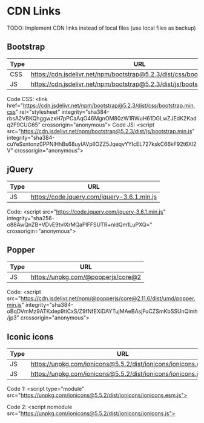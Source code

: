 # CDN Links

TODO: Implement CDN links instead of local files (use local files as backup)

## Bootstrap

| Type | URL |
|-|-|
| CSS | <https://cdn.jsdelivr.net/npm/bootstrap@5.2.3/dist/css/bootstrap.min.css> |
| JS | <https://cdn.jsdelivr.net/npm/bootstrap@5.2.3/dist/js/bootstrap.bundle.min.js> |

Code CSS: \<link href="https://cdn.jsdelivr.net/npm/bootstrap@5.2.3/dist/css/bootstrap.min.css" rel="stylesheet" integrity="sha384-rbsA2VBKQhggwzxH7pPCaAqO46MgnOM80zW1RWuH61DGLwZJEdK2Kadq2F9CUG65" crossorigin="anonymous">
Code JS: \<script src="https://cdn.jsdelivr.net/npm/bootstrap@5.2.3/dist/js/bootstrap.min.js" integrity="sha384-cuYeSxntonz0PPNlHhBs68uyIAVpIIOZZ5JqeqvYYIcEL727kskC66kF92t6Xl2V" crossorigin="anonymous"></script>

## jQuery

| Type | URL |
|-|-|
| JS | <https://code.jquery.com/jquery-3.6.1.min.js> |

Code: \<script src="https://code.jquery.com/jquery-3.6.1.min.js" integrity="sha256-o88AwQnZB+VDvE9tvIXrMQaPlFFSUTR+nldQm1LuPXQ=" crossorigin="anonymous"></script>

## Popper

| Type | URL |
|-|-|
| JS | <https://unpkg.com/@popperjs/core@2> |

Code: \<script src="https://cdn.jsdelivr.net/npm/@popperjs/core@2.11.6/dist/umd/popper.min.js" integrity="sha384-oBqDVmMz9ATKxIep9tiCxS/Z9fNfEXiDAYTujMAeBAsjFuCZSmKbSSUnQlmh/jp3" crossorigin="anonymous"></script>

## Iconic icons

| Type | URL |
|-|-|
| JS | <https://unpkg.com/ionicons@5.5.2/dist/ionicons/ionicons.esm.js> |
| JS | <https://unpkg.com/ionicons@5.5.2/dist/ionicons/ionicons.js> |

Code 1: \<script type="module" src="https://unpkg.com/ionicons@5.5.2/dist/ionicons/ionicons.esm.js"></script>

Code 2: \<script nomodule src="https://unpkg.com/ionicons@5.5.2/dist/ionicons/ionicons.js"></script>
